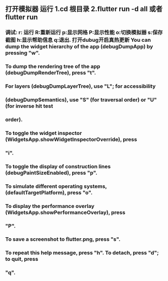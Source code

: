 ## 打开模拟器  运行  1.cd 根目录  2.flutter run -d all 或者 flutter run 
### 调试: r: 运行 R:重新运行 p:显示网格 P:显示性能 o:切换模拟器 s:保存截图  h:显示帮助信息 q:退出.  打开dubug开启真热更新 You can dump the widget hierarchy of the app (debugDumpApp) by pressing "w".
### To dump the rendering tree of the app (debugDumpRenderTree), press "t".
### For layers (debugDumpLayerTree), use "L"; for accessibility
### (debugDumpSemantics), use "S" (for traversal order) or "U" (for inverse hit test
### order).
### To toggle the widget inspector (WidgetsApp.showWidgetInspectorOverride), press
### "i".
### To toggle the display of construction lines (debugPaintSizeEnabled), press "p".
### To simulate different operating systems, (defaultTargetPlatform), press "o".
### To display the performance overlay (WidgetsApp.showPerformanceOverlay), press
### "P".
### To save a screenshot to flutter.png, press "s".
### To repeat this help message, press "h". To detach, press "d"; to quit, press
### "q".

